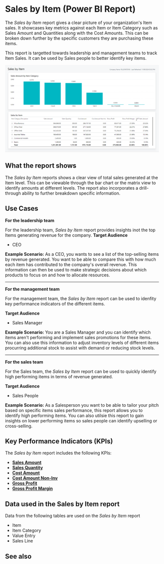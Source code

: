 # Sales by Item (Power BI Report)

The _Sales by Item_ report gives a clear picture of your organization's Item sales. It showcases key metrics against each Item or Item Category such as Sales Amount and Quantities along with the Cost Amounts. This can be broken down further by the specific customers they are purchasing these items. 

This report is targetted towards leadership and management teams to track Item Sales. It can be used by Sales people to better identify key items.

![Sales by Item screenshot](/business-central/media/sales/sales-by-item.png "Sales by Item - Screenshot")

## What the report shows

The *Sales by Item* reports shows a clear view of total sales generated at the Item level. This can be viewable through the bar chart or the matrix view to identify amounts at different levels. The report also incorporates a drill-through ability to further breakdown specific information.


## Use Cases

**For the leadership team**

For the leadership team, *Sales by Item* report provides insights inot the top Items generating revenue for the company.
**Target Audience**

- CEO

**Example Scenario:** As a CEO, you wants to see a list of the top-selling items by revenue generated. You want to be able to compare this with how much each item has contributed to the company's overall revenue. This information can then be used to make strategic decisions about which products to focus on and how to allocate resources.

---

**For the management team**

For the management team, the *Sales by Item* report can be used to idenfity key performance indicators of the different items.

**Target Audience**

- Sales Manager

**Example Scenario:** You are a Sales Manager and you can identify which items aren't performing and implement sales promotions for these items. You can also use this information to adjust inventory levels of different items procurring additional stock to assist with demand or reducing stock levels.

---

**For the sales team**

For the Sales team, the *Sales by Item* report can be used to quickly identify high performing items in terms of revenue generated.

**Target Audience**

- Sales People

**Example Scenario:** As a Salesperson you want to be able to tailor your pitch based on specific items sales performance, this report allows you to identify high performing items. You can also utilsie this report to gain insights on lower performing items so sales people can identify upselling or cross-selling.

## Key Performance Indicators (KPIs)

The _Sales by Item_ report includes the following KPIs:

- [**Sales Amount**](sales-kpi.md#sales-amount)
- [**Sales Quantity**](sales-kpi.md#sales-quantity)
- [**Cost Amount**](sales-kpi.md#cost-amount)
- [**Cost Amount Non-Inv**](sales-kpi.md#cost-amount-non-inv)
- [**Gross Profit**](sales-kpi.md#gross-profit)
- [**Gross Profit Margin**](sales-kpi.md#gross-profit-margin)

## Data used in the Sales by Item report

Data from the following tables are used on the *Sales by Item* report
- Item
- Item Category
- Value Entry
- Sales Line

## See also
